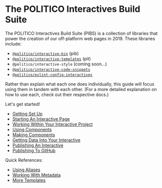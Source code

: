 # The POLITICO Interactives Build Suite

The POLITICO Interactives Build Suite (PIBS) is a collection of libraries that power the creation of our off-platform web pages in 2019. These libraries include:
- [`@politico/interactive-bin`](https://github.com/The-Politico/politico-interactive-bin) (pib)
- [`@politico/interactive-templates`](https://github.com/The-Politico/politico-interactive-templates) (pit)
- `@politico/interactive-style` (coming soon...)
- [`@politico/interactive-code-snippets`](https://github.com/The-Politico/politico-interactive-code-snippets)
- [`@politico/eslint-config-interactives`](https://github.com/The-Politico/eslint-config-interactives)

Rather than explain what each one does individually, this guide will focus using them in tandem with each other. (For a more detailed explanation on how to use each, check out their respective docs.)

Let's get started!

- [Getting Set Up](getting-set-up.md)
- [Starting An Interactive Page](starting-an-interactive.md)
- [Working Within Your Interactive Project](working-within-pib.md)
- [Using Components](using-components.md)
- [Making Components](making-components.md)
- [Getting Data Into Your Interactive](using-apis.md)
- [Publishing An Interactive](publishing-an-interactive.md)
- [Publishing To GitHub](publishing-to-github.md)

Quick References:
- [Using Aliases](aliases.md)
- [Working With Metadata](working-with-meta.md)
- [More Templates](templates.md)
